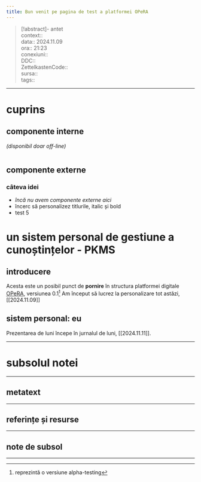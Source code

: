 ```yaml
---
title: Bun venit pe pagina de test a platformei OPeRA
---
```


> [!abstract]- antet  
> context::  
> data:: 2024.11.09  
> ora:: 21:23  
> conexiuni::  
> DDC::  
> ZettelkastenCode::  
> sursa::  
> tags::  


---
# cuprins
## componente interne
*(disponibil doar off-line)*
```table-of-contents
```

## componente externe
### câteva idei
- *încă nu avem componente externe aici*
- încerc să personalizez titlurile, italic și bold
- test 5
# un sistem personal de gestiune a cunoștințelor - PKMS
## introducere
Acesta este un posibil punct de **pornire** în structura platformei digitale [OPeRA](https://opera-phd.org/), versiunea 0.1[^1] Am început să lucrez la personalizare tot astăzi, [[2024.11.09]]
## sistem personal: eu
Prezentarea de luni începe în jurnalul de luni, [[2024.11.11]].


---
# subsolul notei
---
## metatext


---
## referințe și resurse


---

## note de subsol
---

[^1]: reprezintă o versiune alpha-testing
